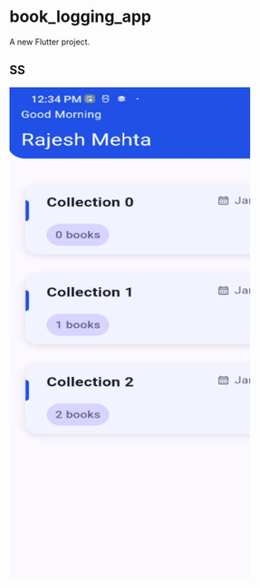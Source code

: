# book_logging_app

A new Flutter project.

## SS


![alt text](Screenshots/{9110C990-90D0-45EB-87EE-66D0F9FD384C}.png)